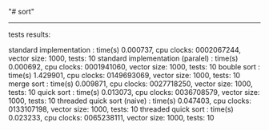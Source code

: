 "# sort" 

---

tests results:

standard implementation           : time(s) 0.000737, cpu clocks: 0002067244, vector size: 1000, tests: 10
standard implementation (paralel) : time(s) 0.000692, cpu clocks: 0001941060, vector size: 1000, tests: 10
bouble sort                       : time(s) 1.429901, cpu clocks: 0149693069, vector size: 1000, tests: 10
merge sort                        : time(s) 0.009871, cpu clocks: 0027718250, vector size: 1000, tests: 10
quick sort                        : time(s) 0.013073, cpu clocks: 0036708579, vector size: 1000, tests: 10
threaded quick sort (naive)       : time(s) 0.047403, cpu clocks: 0133107198, vector size: 1000, tests: 10
threaded quick sort               : time(s) 0.023233, cpu clocks: 0065238111, vector size: 1000, tests: 10